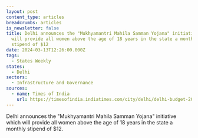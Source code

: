 ```yaml
---
layout: post
content_type: articles
breadcrumbs: articles
is_newsletter: false
title: Delhi announces the "Mukhyamantri Mahila Samman Yojana" initiative which
  will provide all women above the age of 18 years in the state a monthly
  stipend of $12
date: 2024-03-13T12:26:00.000Z
tags:
  - States Weekly
states:
  - Delhi
sectors:
  - Infrastructure and Governance
sources:
  - name: Times of India
    url: https://timesofindia.indiatimes.com/city/delhi/delhi-budget-2024-25-aap-kejriwal-govt-announces-rs-1000-per-monthly-to-all-delhi-women-above-18-years/articleshow/108199127.cms
---
```

Delhi announces the "Mukhyamantri Mahila Samman Yojana" initiative which will provide all women above the age of 18 years in the state a monthly stipend of $12.
